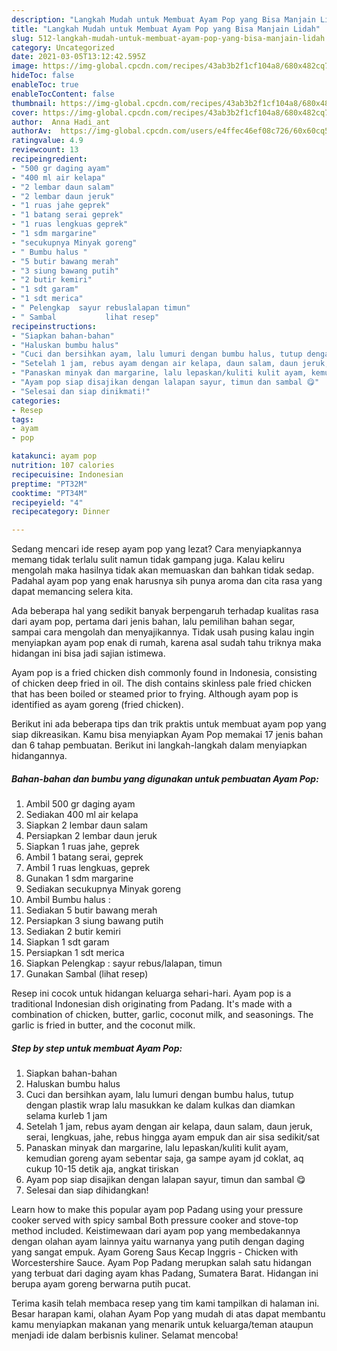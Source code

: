 ```yaml
---
description: "Langkah Mudah untuk Membuat Ayam Pop yang Bisa Manjain Lidah"
title: "Langkah Mudah untuk Membuat Ayam Pop yang Bisa Manjain Lidah"
slug: 512-langkah-mudah-untuk-membuat-ayam-pop-yang-bisa-manjain-lidah
category: Uncategorized
date: 2021-03-05T13:12:42.595Z
image: https://img-global.cpcdn.com/recipes/43ab3b2f1cf104a8/680x482cq70/ayam-pop-foto-resep-utama.jpg
hideToc: false
enableToc: true
enableTocContent: false
thumbnail: https://img-global.cpcdn.com/recipes/43ab3b2f1cf104a8/680x482cq70/ayam-pop-foto-resep-utama.jpg
cover: https://img-global.cpcdn.com/recipes/43ab3b2f1cf104a8/680x482cq70/ayam-pop-foto-resep-utama.jpg
author:  Anna Hadi_ant
authorAv:  https://img-global.cpcdn.com/users/e4ffec46ef08c726/60x60cq50/avatar.jpg
ratingvalue: 4.9
reviewcount: 13
recipeingredient:
- "500 gr daging ayam"
- "400 ml air kelapa"
- "2 lembar daun salam"
- "2 lembar daun jeruk"
- "1 ruas jahe geprek"
- "1 batang serai geprek"
- "1 ruas lengkuas geprek"
- "1 sdm margarine"
- "secukupnya Minyak goreng"
- " Bumbu halus "
- "5 butir bawang merah"
- "3 siung bawang putih"
- "2 butir kemiri"
- "1 sdt garam"
- "1 sdt merica"
- " Pelengkap  sayur rebuslalapan timun"
- " Sambal           lihat resep"
recipeinstructions:
- "Siapkan bahan-bahan"
- "Haluskan bumbu halus"
- "Cuci dan bersihkan ayam, lalu lumuri dengan bumbu halus, tutup dengan plastik wrap lalu masukkan ke dalam kulkas dan diamkan selama kurleb 1 jam"
- "Setelah 1 jam, rebus ayam dengan air kelapa, daun salam, daun jeruk, serai, lengkuas, jahe, rebus hingga ayam empuk dan air sisa sedikit/sat"
- "Panaskan minyak dan margarine, lalu lepaskan/kuliti kulit ayam, kemudian goreng ayam sebentar saja, ga sampe ayam jd coklat, aq cukup 10-15 detik aja, angkat tiriskan"
- "Ayam pop siap disajikan dengan lalapan sayur, timun dan sambal 😋"
- "Selesai dan siap dinikmati!"
categories:
- Resep
tags:
- ayam
- pop

katakunci: ayam pop 
nutrition: 107 calories
recipecuisine: Indonesian
preptime: "PT32M"
cooktime: "PT34M"
recipeyield: "4"
recipecategory: Dinner

---
```



Sedang mencari ide resep ayam pop yang lezat? Cara menyiapkannya memang tidak terlalu sulit namun tidak gampang juga. Kalau keliru mengolah maka hasilnya tidak akan memuaskan dan bahkan tidak sedap. Padahal ayam pop yang enak harusnya sih punya aroma dan cita rasa yang dapat memancing selera kita.


Ada beberapa hal yang sedikit banyak berpengaruh terhadap kualitas rasa dari ayam pop, pertama dari jenis bahan, lalu pemilihan bahan segar, sampai cara mengolah dan menyajikannya. Tidak usah pusing kalau ingin menyiapkan ayam pop enak di rumah, karena asal sudah tahu triknya maka hidangan ini bisa jadi sajian istimewa.

Ayam pop is a fried chicken dish commonly found in Indonesia, consisting of chicken deep fried in oil. The dish contains skinless pale fried chicken that has been boiled or steamed prior to frying. Although ayam pop is identified as ayam goreng (fried chicken).


Berikut ini ada beberapa tips dan trik praktis untuk membuat ayam pop yang siap dikreasikan. Kamu bisa menyiapkan Ayam Pop memakai 17 jenis bahan dan 6 tahap pembuatan. Berikut ini langkah-langkah dalam menyiapkan hidangannya.

<!--inarticleads1-->

##### Bahan-bahan dan bumbu yang digunakan untuk pembuatan Ayam Pop:

1. Ambil 500 gr daging ayam
1. Sediakan 400 ml air kelapa
1. Siapkan 2 lembar daun salam
1. Persiapkan 2 lembar daun jeruk
1. Siapkan 1 ruas jahe, geprek
1. Ambil 1 batang serai, geprek
1. Ambil 1 ruas lengkuas, geprek
1. Gunakan 1 sdm margarine
1. Sediakan secukupnya Minyak goreng
1. Ambil  Bumbu halus :
1. Sediakan 5 butir bawang merah
1. Persiapkan 3 siung bawang putih
1. Sediakan 2 butir kemiri
1. Siapkan 1 sdt garam
1. Persiapkan 1 sdt merica
1. Siapkan  Pelengkap : sayur rebus/lalapan, timun
1. Gunakan  Sambal           (lihat resep)


Resep ini cocok untuk hidangan keluarga sehari-hari. Ayam pop is a traditional Indonesian dish originating from Padang. It&#39;s made with a combination of chicken, butter, garlic, coconut milk, and seasonings. The garlic is fried in butter, and the coconut milk. 

<!--inarticleads2-->

##### Step by step untuk membuat Ayam Pop:

1. Siapkan bahan-bahan
1. Haluskan bumbu halus
1. Cuci dan bersihkan ayam, lalu lumuri dengan bumbu halus, tutup dengan plastik wrap lalu masukkan ke dalam kulkas dan diamkan selama kurleb 1 jam
1. Setelah 1 jam, rebus ayam dengan air kelapa, daun salam, daun jeruk, serai, lengkuas, jahe, rebus hingga ayam empuk dan air sisa sedikit/sat
1. Panaskan minyak dan margarine, lalu lepaskan/kuliti kulit ayam, kemudian goreng ayam sebentar saja, ga sampe ayam jd coklat, aq cukup 10-15 detik aja, angkat tiriskan
1. Ayam pop siap disajikan dengan lalapan sayur, timun dan sambal 😋
1. Selesai dan siap dihidangkan!

Learn how to make this popular ayam pop Padang using your pressure cooker served with spicy sambal Both pressure cooker and stove-top method included. Keistimewaan dari ayam pop yang membedakannya dengan olahan ayam lainnya yaitu warnanya yang putih dengan daging yang sangat empuk. Ayam Goreng Saus Kecap Inggris - Chicken with Worcestershire Sauce. Ayam Pop Padang merupkan salah satu hidangan yang terbuat dari daging ayam khas Padang, Sumatera Barat. Hidangan ini berupa ayam goreng berwarna putih pucat. 

Terima kasih telah membaca resep yang tim kami tampilkan di halaman ini. Besar harapan kami, olahan Ayam Pop yang mudah di atas dapat membantu kamu menyiapkan makanan yang menarik untuk keluarga/teman ataupun menjadi ide dalam berbisnis kuliner. Selamat mencoba!
